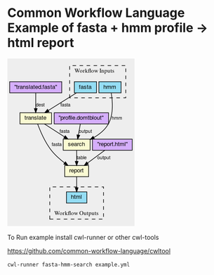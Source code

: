 # Common Workflow Language Example of fasta + hmm profile -> html report

![alt Workflow](https://raw.githubusercontent.com/agonopol/cwl-examples/master/data/fasta-hmm-search.png)

To Run example install cwl-runner or other cwl-tools

https://github.com/common-workflow-language/cwltool


```console
cwl-runner fasta-hmm-search example.yml
```

